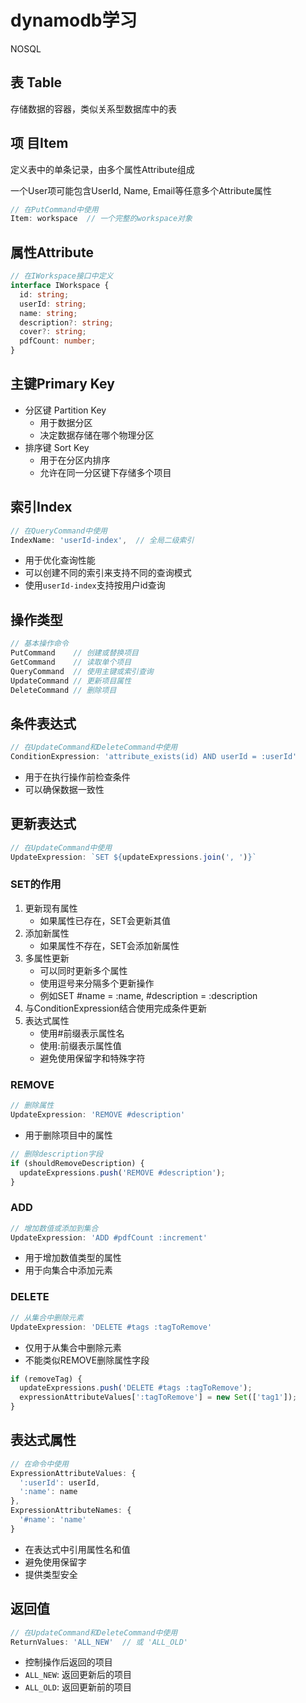 # dynamodb学习

NOSQL

## 表 Table

存储数据的容器，类似关系型数据库中的表

## 项 目Item

定义表中的单条记录，由多个属性Attribute组成

一个User项可能包含UserId, Name, Email等任意多个Attribute属性

```typescript
// 在PutCommand中使用
Item: workspace  // 一个完整的workspace对象
```

## 属性Attribute

```typescript
// 在IWorkspace接口中定义
interface IWorkspace {
  id: string;
  userId: string;
  name: string;
  description?: string;
  cover?: string;
  pdfCount: number;
}
```

## 主键Primary Key

* 分区键 Partition Key
  * 用于数据分区
  * 决定数据存储在哪个物理分区
* 排序键 Sort Key
  * 用于在分区内排序
  * 允许在同一分区键下存储多个项目

## 索引Index

```typescript
// 在QueryCommand中使用
IndexName: 'userId-index',  // 全局二级索引
```

* 用于优化查询性能
* 可以创建不同的索引来支持不同的查询模式
* 使用`userId-index`支持按用户id查询

## 操作类型

```typescript
// 基本操作命令
PutCommand    // 创建或替换项目
GetCommand    // 读取单个项目
QueryCommand  // 使用主键或索引查询
UpdateCommand // 更新项目属性
DeleteCommand // 删除项目
```

## 条件表达式

```typescript
// 在UpdateCommand和DeleteCommand中使用
ConditionExpression: 'attribute_exists(id) AND userId = :userId'
```

* 用于在执行操作前检查条件
* 可以确保数据一致性

## 更新表达式

```typescript
// 在UpdateCommand中使用
UpdateExpression: `SET ${updateExpressions.join(', ')}`
```

### SET的作用

1. 更新现有属性
   * 如果属性已存在，SET会更新其值
2. 添加新属性
   * 如果属性不存在，SET会添加新属性
3. 多属性更新
   * 可以同时更新多个属性
   * 使用逗号来分隔多个更新操作
   * 例如SET #name = :name, #description = :description
4. 与ConditionExpression结合使用完成条件更新
5. 表达式属性
   * 使用#前缀表示属性名
   * 使用:前缀表示属性值
   * 避免使用保留字和特殊字符

### REMOVE

```typescript
// 删除属性
UpdateExpression: 'REMOVE #description'
```

* 用于删除项目中的属性

```typescript
// 删除description字段
if (shouldRemoveDescription) {
  updateExpressions.push('REMOVE #description');
}
```

### ADD

```typescript
// 增加数值或添加到集合
UpdateExpression: 'ADD #pdfCount :increment'
```

* 用于增加数值类型的属性
* 用于向集合中添加元素

### DELETE

```typescript
// 从集合中删除元素
UpdateExpression: 'DELETE #tags :tagToRemove'
```

* 仅用于从集合中删除元素
* 不能类似REMOVE删除属性字段

```typescript
if (removeTag) {
  updateExpressions.push('DELETE #tags :tagToRemove');
  expressionAttributeValues[':tagToRemove'] = new Set(['tag1']);
}
```

## 表达式属性

```typescript
// 在命令中使用
ExpressionAttributeValues: {
  ':userId': userId,
  ':name': name
},
ExpressionAttributeNames: {
  '#name': 'name'
}
```

* 在表达式中引用属性名和值
* 避免使用保留字
* 提供类型安全

## 返回值

```typescript
// 在UpdateCommand和DeleteCommand中使用
ReturnValues: 'ALL_NEW'  // 或 'ALL_OLD'
```

* 控制操作后返回的项目
* `ALL_NEW`: 返回更新后的项目
* `ALL_OLD`: 返回更新前的项目